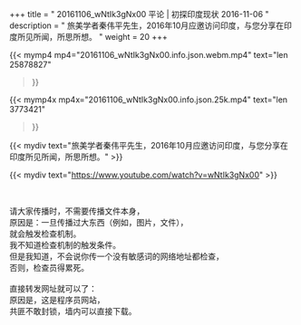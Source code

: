 +++
title = " 20161106_wNtIk3gNx00 平论 | 初探印度现状 2016-11-06 "
description = " 旅美学者秦伟平先生，2016年10月应邀访问印度，与您分享在印度所见所闻，所思所想。 "
weight = 20
+++

{{< mymp4 mp4="20161106_wNtIk3gNx00.info.json.webm.mp4" 
text="len 25878827"
>}}

{{< mymp4x  mp4x="20161106_wNtIk3gNx00.info.json.25k.mp4"
text="len 3773421"
>}}


{{< mydiv text="旅美学者秦伟平先生，2016年10月应邀访问印度，与您分享在印度所见所闻，所思所想。" >}}
<br>

{{< mydiv text="https://www.youtube.com/watch?v=wNtIk3gNx00" >}}


<br>

请大家传播时，不需要传播文件本身，<br>
原因是：一旦传播过大东西（例如，图片，文件），<br>
就会触发检查机制。<br>
我不知道检查机制的触发条件。<br>
但是我知道，不会说你传一个没有敏感词的网络地址都检查，<br>
否则，检查员得累死。<br><br>
直接转发网址就可以了：<br>
原因是，这是程序员网站，<br>
共匪不敢封锁，墙内可以直接下载。



